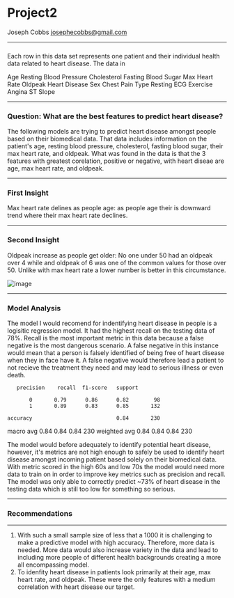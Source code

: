 # Project2

Joseph Cobbs
josephecobbs@gmail.com


---
###

Each row in this data set represents one patient and their individual health data related to heart disease. The data in

Age 
Resting Blood Pressure 
Cholesterol 
Fasting Blood Sugar 
Max Heart Rate
Oldpeak
Heart Disease 
Sex
Chest Pain Type
Resting ECG
Exercise Angina
ST Slope


---
### Question: What are the best features to predict heart disease?
The following models are trying to predict heart disease amongst people based on their biomedical data. That data includes information on the patient's age, resting blood pressure, cholesterol, fasting blood sugar, their max heart rate, and oldpeak. What was found in the data is that the 3 features with greatest corelation, positive or negative, with heart diseae are age, max heart rate, and oldpeak. 

---
### First Insight
Max heart rate delines as people age: as people age their is downward trend where their max heart rate declines.



---
### Second Insight
Oldpeak increase as people get older: No one under 50 had an oldpeak over 4 while and oldpeak of 6 was one of the common values for those over 50. Unlike with max heart rate a lower number is better in this circumstance. 

![image](https://user-images.githubusercontent.com/49537432/222756230-d9c572d5-aff5-442c-928b-3105dd850b63.png)

---
### Model Analysis

The model I would recomend for indentifying heart disease in people is a logisitic regression model. It had the highest recall on the testing data of 78%. Recall is the most important metric in this data because a false negative is the most dangerous scenario. A false negative in this instance would mean that a person is falsely identified of being free of heart disease when they in face have it. A false negative would therefore lead a patient to not recieve the treatment they need and may lead to serious illness or even death. 

       precision    recall  f1-score   support

           0       0.79      0.86      0.82        98
           1       0.89      0.83      0.85       132

    accuracy                           0.84       230
   macro avg       0.84      0.84      0.84       230
weighted avg       0.84      0.84      0.84       230


The model would before adequately to identify potential heart disease, however, it's metrics are not high enough to safely be used to identify heart disease amongst incoming patient based solely on their biomedical data. With metric scored in the high 60s and low 70s the model would need more data to train on in order to improve key metrics such as precision and recall. The model was only able to correctly predict ~73% of heart disease in the testing data which is still too low for something so serious. 

---

### Recommendations 
---
1. With such a small sample size of less that a 1000 it is challenging to make a predictive model with high accuracy. Therefore, more data is needed. More data would also increase variety in the data and lead to including more people of different health backgrounds creating a more all encompassing model. 
2. To idenfity heart disease in patients look primarily at their age, max heart rate, and oldpeak. These were the only features with a medium correlation with heart disease our target. 
